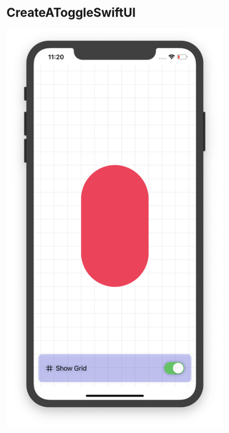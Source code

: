 # CreateAToggleSwiftUI

![alt text](https://github.com/ram4ik/CreateAToggleSwiftUI/blob/master/CreateAToggleSwiftUI/Assets.xcassets/pic.imageset/Screenshot%202019-09-26%20at%2011.20.28.png)

